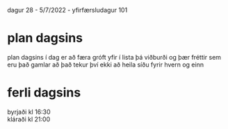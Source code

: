 dagur 28 - 5/7/2022 - yfirfærsludagur 101

# plan dagsins
plan dagsins í dag er að færa gróft yfir í lista þá viðburði og þær fréttir sem eru það gamlar að það tekur því ekki að heila síðu fyrir hvern og einn  

# ferli dagsins
byrjaði kl 16:30  
kláraði kl 21:00